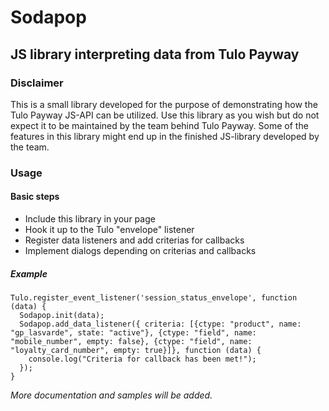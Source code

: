 # Sodapop

## JS library interpreting data from Tulo Payway

### Disclaimer
This is a small library developed for the purpose of demonstrating how the Tulo Payway JS-API can be utilized. Use this library as you wish but do not expect it to be maintained by the team behind Tulo Payway. Some of the features in this library might end up in the finished JS-library developed by the team.

### Usage

#### Basic steps
* Include this library in your page
* Hook it up to the Tulo "envelope" listener
* Register data listeners and add criterias for callbacks
* Implement dialogs depending on criterias and callbacks

##### Example

```
Tulo.register_event_listener('session_status_envelope', function (data) {
  Sodapop.init(data);
  Sodapop.add_data_listener({ criteria: [{ctype: "product", name: "gp_lasvarde", state: "active"}, {ctype: "field", name: "mobile_number", empty: false}, {ctype: "field", name: "loyalty_card_number", empty: true}]}, function (data) {
    console.log("Criteria for callback has been met!");
  });
}
```

_More documentation and samples will be added._
